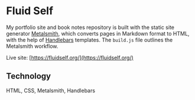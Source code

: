 # Fluid Self

My portfolio site and book notes repository is built with the static site generator [Metalsmith](http://www.metalsmith.io/), which converts pages in Markdown format to HTML, with the help of [Handlebars](http://handlebarsjs.com/) templates. The `build.js` file outlines the Metalsmith workflow.

Live site: [https://fluidself.org/](https://fluidself.org/)

## Technology

HTML, CSS, Metalsmith, Handlebars
